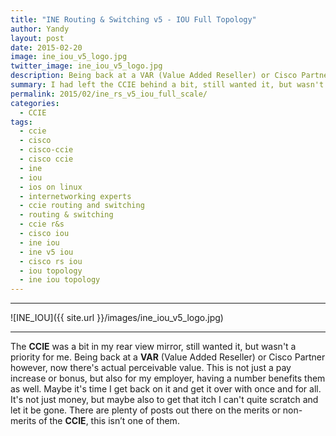 ```yaml
---
title: "INE Routing & Switching v5 - IOU Full Topology"
author: Yandy
layout: post
date: 2015-02-20
image: ine_iou_v5_logo.jpg
twitter_image: ine_iou_v5_logo.jpg
description: Being back at a VAR (Value Added Reseller) or Cisco Partner the CCIE has perceivable value.
summary: I had left the CCIE behind a bit, still wanted it, but wasn't a priority for me. Being back at a VAR (Value Added Reseller) or Cisco Partner however, now there's actual perceivable value. This is not just a pay increase or bonus, but also for my employer, having a number benefits them as well. Maybe it's time I get back on it and get it over with once and for all.
permalink: 2015/02/ine_rs_v5_iou_full_scale/
categories:
  - CCIE
tags:
  - ccie
  - cisco
  - cisco-ccie
  - cisco ccie
  - ine
  - iou
  - ios on linux
  - internetworking experts
  - ccie routing and switching
  - routing & switching
  - ccie r&s
  - cisco iou
  - ine iou
  - ine v5 iou
  - cisco rs iou
  - iou topology
  - ine iou topology
---
```

<hr>
![INE_IOU]({{ site.url }}/images/ine_iou_v5_logo.jpg)
<hr>

The **CCIE** was a bit in my rear view mirror, still wanted it, but wasn't a priority for me. Being back at a **VAR** (Value Added Reseller) or Cisco Partner however, now there's actual perceivable value. This is not just a pay increase or bonus, but also for my employer, having a number benefits them as well. Maybe it's time I get back on it and get it over with once and for all. It's not just money, but maybe also to get that itch I can't quite scratch and let it be gone. There are plenty of posts out there on the merits or non-merits of the **CCIE**, this isn’t one of  them.



